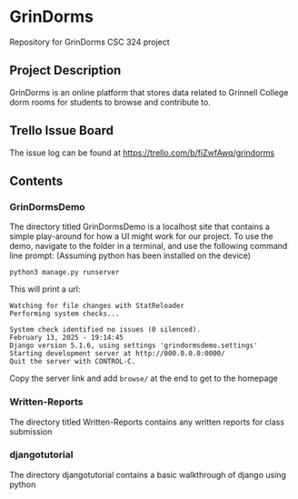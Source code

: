 # GrinDorms
Repository for GrinDorms CSC 324 project

## Project Description
GrinDorms is an online platform that stores data related to Grinnell College dorm rooms for students to browse and contribute to.

## Trello Issue Board
The issue log can be found at https://trello.com/b/fiZwfAwq/grindorms

## Contents
### GrinDormsDemo
The directory titled GrinDormsDemo is a localhost site that contains a simple play-around for how a UI might work for our project. To use the demo, navigate to the folder in a terminal, and use the following command line prompt: (Assuming python has been installed on the device)

`python3 manage.py runserver`

This will print a url:

```
Watching for file changes with StatReloader
Performing system checks...

System check identified no issues (0 silenced).
February 13, 2025 - 19:14:45
Django version 5.1.6, using settings 'grindormsdemo.settings'
Starting development server at http://000.0.0.0:0000/
Quit the server with CONTROL-C.
```

Copy the server link and add `browse/` at the end to get to the homepage

### Written-Reports
The directory titled Written-Reports contains any written reports for class submission

### djangotutorial
The directory djangotutorial contains a basic walkthrough of django using python
